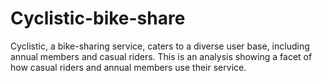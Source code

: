# Cyclistic-bike-share
Cyclistic, a bike-sharing service, caters to a diverse user base, including annual members and casual riders. This is an analysis showing a facet of how casual riders and annual members use their service.
